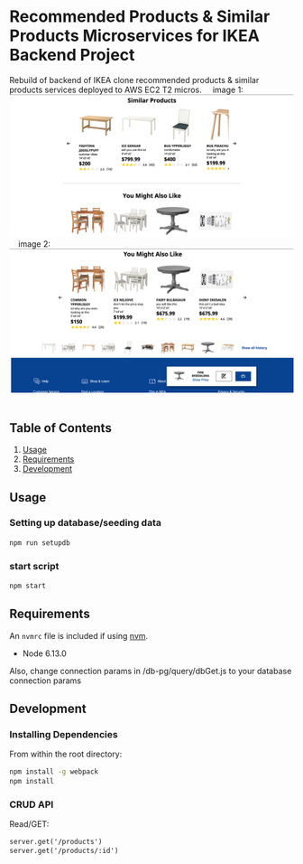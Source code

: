 # Recommended Products & Similar Products Microservices for IKEA Backend Project

Rebuild of backend of IKEA clone recommended products & similar products services deployed to AWS EC2 T2 micros.
&nbsp;
&nbsp;
image 1:
&nbsp;
<img width="1000"
alt="sample1" src="./img/img1.png">
&nbsp;
&nbsp;
image 2:
&nbsp;
<img width="1000"
alt="sample2" src="./img/img2.png">
&nbsp;
&nbsp;
## Table of Contents

1. [Usage](#Usage)
2. [Requirements](#requirements)
3. [Development](#development)


## Usage

### Setting up database/seeding data

```sh
npm run setupdb
```

### start script

```sh
npm start
```

## Requirements

An `nvmrc` file is included if using [nvm](https://github.com/creationix/nvm).

- Node 6.13.0

Also, change connection params in /db-pg/query/dbGet.js to your database connection params

## Development


### Installing Dependencies

From within the root directory:

```sh
npm install -g webpack
npm install
```

### CRUD API

Read/GET:
```
server.get('/products')
server.get('/products/:id')
```